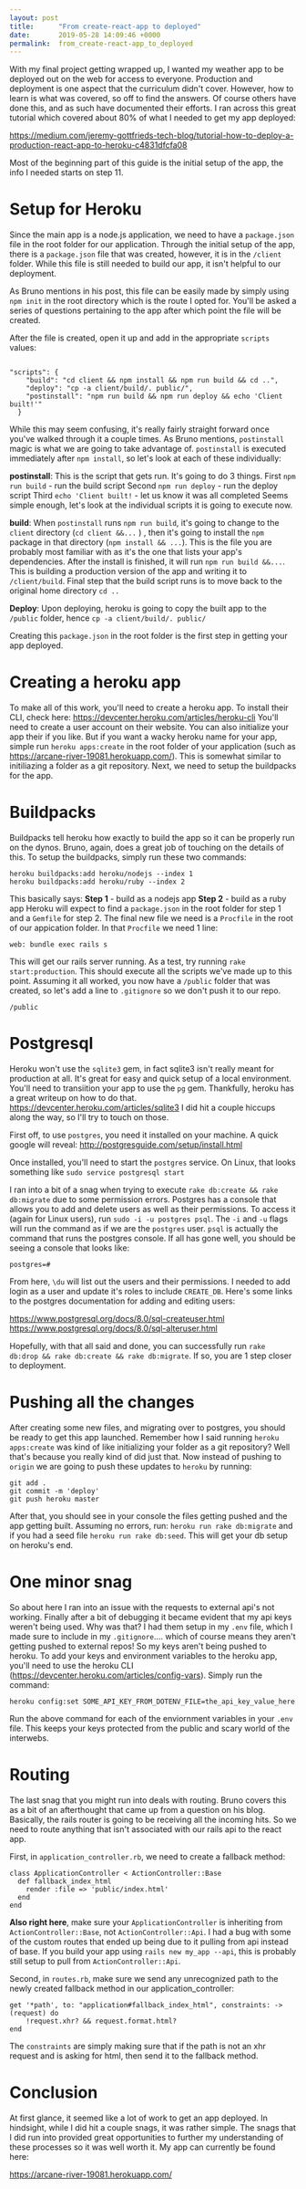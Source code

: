 ```yaml
---
layout: post
title:      "From create-react-app to deployed"
date:       2019-05-28 14:09:46 +0000
permalink:  from_create-react-app_to_deployed
---
```



With my final project getting wrapped up, I wanted my weather app to be deployed out on the web for access to everyone. Production and deployment is one aspect that the curriculum didn't cover. However, how to learn is what was covered, so off to find the answers. Of course others have done this, and as such have documented their efforts. I ran across this great tutorial which covered about 80% of what I needed to get my app deployed:

https://medium.com/jeremy-gottfrieds-tech-blog/tutorial-how-to-deploy-a-production-react-app-to-heroku-c4831dfcfa08

Most of the beginning part of this guide is the initial setup of the app, the info I needed starts on step 11.

# Setup for Heroku
Since the main app is a node.js application, we need to have a `package.json` file in the root folder for our application. Through the initial setup of the app, there is a `package.json` file that was created, however, it is in the `/client` folder. While this file is still needed to build our app, it isn't helpful to our deployment.

As Bruno mentions in his post, this file can be easily made by simply using `npm init` in the root directory which is the route I opted for. You'll be asked a series of questions pertaining to the app after which point the file will be created. 

After the file is created, open it up and add in the appropriate `scripts` values:
```

"scripts": {
    "build": "cd client && npm install && npm run build && cd ..",
    "deploy": "cp -a client/build/. public/",
    "postinstall": "npm run build && npm run deploy && echo 'Client built!'"
  }
```

While this may seem confusing, it's really fairly straight forward once you've walked through it a couple times. As Bruno mentions, `postinstall` magic is what we are going to take advantage of. `postinstall` is executed immediately after `npm install`, so let's look at each of these individually:

**postinstall**: This is the script that gets run. It's going to do 3 things.
First `npm run build` - run the build script
Second `npm run deploy` - run the deploy script
Third `echo 'Client built!` - let us know it was all completed
Seems simple enough, let's look at the individual scripts it is going to execute now.

**build**: When `postinstall` runs `npm run build`, it's going to change to the `client` directory (`cd client &&...` ) , then it's going to install the `npm` package in that directory (`npm install && ...`). This is the file you are probably most familiar with as it's the one that lists your app's dependencies. After the install is finished, it will run `npm run build &&...`. This is building a production version of the app and writing it to `/client/build`. Final step that the build script runs is to move back to the original home directory `cd ..`

**Deploy**: Upon deploying, heroku is going to copy the built app to the `/public` folder, hence `cp -a client/build/. public/`

Creating this `package.json` in the root folder is the first step in getting your app deployed.

# Creating a heroku app
To make all of this work, you'll need to create a heroku app. To install their CLI, check here:
https://devcenter.heroku.com/articles/heroku-cli
You'll need to create a user account on their website. You can also initialize your app their if you like. But if you want a wacky heroku name for your app, simple run `heroku apps:create` in the root folder of your application (such as https://arcane-river-19081.herokuapp.com/). This is somewhat similar to initiliazing a folder as a git repository. Next, we need to setup the buildpacks for the app.

# Buildpacks
Buildpacks tell heroku how exactly to build the app so it can be properly run on the dynos. Bruno, again, does a great job of touching on the details of this. To setup the buildpacks, simply run these two commands:

```
heroku buildpacks:add heroku/nodejs --index 1
heroku buildpacks:add heroku/ruby --index 2
```

This basically says: 
**Step 1** - build as a nodejs app
**Step 2** - build as a ruby app
Heroku will expect to find a `package.json` in the root folder for step 1 and a `Gemfile` for step 2.  The final new file we need is a `Procfile` in the root of our appication folder. In that `Procfile` we need 1 line:
```
web: bundle exec rails s
```
This will get our rails server running. As a test, try running `rake start:production`. This should execute all the scripts we've made up to this point. Assuming it all worked, you now have a `/public` folder that was created, so let's add a line to `.gitignore` so we don't push it to our repo.

```
/public
```
# Postgresql
Heroku won't use the `sqlite3` gem, in fact sqlite3 isn't really meant for production at all. It's great for easy and quick setup of a local environment. You'll need to transiition your app to use the `pg` gem. Thankfully, heroku has a great writeup on how to do that. 
https://devcenter.heroku.com/articles/sqlite3
I did hit a couple hiccups along the way, so I'll try to touch on those.

First off, to use `postgres`, you need it installed on your machine. A quick google will reveal:
http://postgresguide.com/setup/install.html

Once installed, you'll need to start the `postgres` service. On Linux, that looks something like `sudo service postgresql start`

I ran into a bit of a snag when trying to execute `rake db:create && rake db:migrate` due to some permission errors. Postgres has a console that allows you to add and delete users as well as their permissions. To access it (again for Linux users), run `sudo -i -u postgres psql`. The `-i` and `-u` flags will run the command as if we are the `postgres` user. `psql` is actually the command that runs the postgres console.  If all has gone well, you should be seeing a console that looks like:
```
postgres=# 
```
From here, `\du` will list out the users and their permissions. I needed to add login as a user and update it's roles to include `CREATE_DB`. Here's some links to the postgres documentation for adding and editing users:

https://www.postgresql.org/docs/8.0/sql-createuser.html
https://www.postgresql.org/docs/8.0/sql-alteruser.html

Hopefully, with that all said and done, you can successfully run `rake db:drop && rake db:create && rake db:migrate`. If so, you are 1 step closer to deployment.

# Pushing all the changes
After creating some new files, and migrating over to postgres, you should be ready to get this app launched. Remember how I said running `heroku apps:create` was kind of like initializing your folder as a git repository? Well that's because you really kind of did just that. Now instead of pushing to `origin` we are going to push these updates to `heroku` by running:
```
git add .
git commit -m 'deploy'
git push heroku master
```

After that, you should see in your console the files getting pushed and the app getting built. Assuming no errors, run:
`heroku run rake db:migrate` and if you had a seed file `heroku run rake db:seed`. This will get your db setup on heroku's end.

# One minor snag
So about here I ran into an issue with the requests to external api's not working. Finally after a bit of debugging it became evident that my api keys weren't being used. Why was that? I had them setup in my `.env` file, which I made sure to include in my `.gitignore`.... which of course means they aren't getting pushed to external repos! So my keys aren't being pushed to heroku. To add your keys and environment variables to the heroku app, you'll need to use the heroku CLI (https://devcenter.heroku.com/articles/config-vars). Simply run the command:

`heroku config:set SOME_API_KEY_FROM_DOTENV_FILE=the_api_key_value_here`

Run the above command for each of the enviornment variables in your `.env` file. This keeps your keys protected from the public and scary world of the interwebs.

# Routing
The last snag that you might run into deals with routing. Bruno covers this as a bit of an afterthought that came up from a question on his blog. Basically, the rails router is going to be receiving all the incoming hits. So we need to route anything that isn't associated with our rails api to the react app.

First, in `application_controller.rb`, we need to create a fallback method:
```
class ApplicationController < ActionController::Base
  def fallback_index_html
    render :file => 'public/index.html'
  end
end
```

**Also right here**, make sure your `ApplicationController` is inheriting from `ActionController::Base`, not `ActionController::Api`. I had a bug with some of the custom routes that ended up being due to it pulling from api instead of base. If you build your app using `rails new my_app --api`, this is probably still setup to pull from `ActionController::Api`.

Second, in `routes.rb`, make sure we send any unrecognized path to the newly created fallback method in our application_controller:

```
get '*path', to: "application#fallback_index_html", constraints: ->(request) do
    !request.xhr? && request.format.html?
end
```
The `constraints` are simply making sure that if the path is not an xhr request and is asking for html, then send it to the fallback method.

# Conclusion
At first glance, it seemed like a lot of work to get an app deployed. In hindsight, while I did hit a couple snags, it was rather simple. The snags that I did run into provided great opportunities to further my understanding of these processes so it was well worth it. My app can currently be found here:

https://arcane-river-19081.herokuapp.com/

